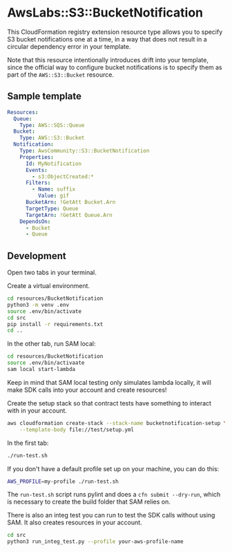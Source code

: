 # AwsLabs::S3::BucketNotification

This CloudFormation registry extension resource type allows you to specify S3
bucket notifications one at a time, in a way that does not result in a circular
dependency error in your template.

Note that this resource intentionally introduces drift into your template,
since the official way to configure bucket notifications is to specify them as
part of the `AWS::S3::Bucket` resource.

## Sample template

```yml
Resources:
  Queue:
    Type: AWS::SQS::Queue
  Bucket:
    Type: AWS::S3::Bucket
  Notification:
    Type: AwsCommunity::S3::BucketNotification
    Properties:
      Id: MyNotification
      Events: 
        - s3:ObjectCreated:*
      Filters:
        - Name: suffix
          Value: gif
      BucketArn: !GetAtt Bucket.Arn
      TargetType: Queue
      TargetArn: !GetAtt Queue.Arn
    DependsOn:
      - Bucket
      - Queue
```

## Development

Open two tabs in your terminal.

Create a virtual environment.

```sh
cd resources/BucketNotification
python3 -m venv .env
source .env/bin/activate
cd src
pip install -r requirements.txt
cd ..
```

In the other tab, run SAM local:

```sh
cd resources/BucketNotification
source .env/bin/activaate
sam local start-lambda
```

Keep in mind that SAM local testing only simulates lambda locally, it will make SDK 
calls into your account and create resources!

Create the setup stack so that contract tests have something to interact with in your account.

```sh
aws cloudformation create-stack --stack-name bucketnotification-setup \
    --template-body file://test/setup.yml
```

In the first tab:

```sh
./run-test.sh
```

If you don't have a default profile set up on your machine, you can do this:

```sh
AWS_PROFILE=my-profile ./run-test.sh
```

The `run-test.sh` script runs pylint and does a `cfn submit --dry-run`, which is necessary to create the build folder that SAM relies on.

There is also an integ test you can run to test the SDK calls without using SAM.
It also creates resources in your account.

```sh
cd src
python3 run_integ_test.py --profile your-aws-profile-name
```

